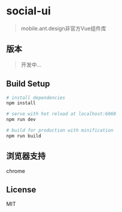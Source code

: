 # social-ui
> mobile.ant.design非官方Vue组件库

## 版本
> 开发中...

## Build Setup

``` bash
# install dependencies
npm install

# serve with hot reload at localhost:6060
npm run dev

# build for production with minification
npm run build

```

## 浏览器支持
chrome

## License
MIT

